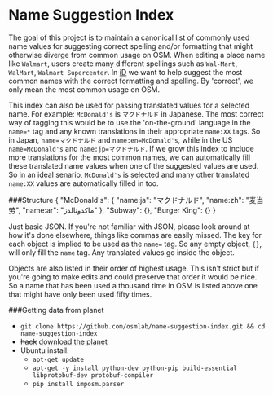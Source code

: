 # Name Suggestion Index

The goal of this project is to maintain a canonical list of commonly used name 
values for suggesting correct spelling and/or formatting that might otherwise 
diverge from common usage on OSM. When editing a place name like `Walmart`, users 
create many different spellings such as `Wal-Mart`, `WalMart`, `Walmart Supercenter`. 
In [iD](http://github.com/systemed/iD) we want to help suggest the most common 
names with the correct formatting and spelling. By 'correct', we only mean the 
most common usage on OSM.

This index can also be used for passing translated values for a selected name. 
For example: `McDonald's` is `マクドナルド` in Japanese. The most correct way of 
tagging this would be to use the 'on-the-ground' language in the `name=*` tag and 
any known translations in their appropriate `name:XX` tags. So in Japan, 
`name=マクドナルド` and `name:en=McDonald's`, while in the US `name=McDonald's` and 
`name:jp=マクドナルド`. If we grow this index to include more translations for the 
most common names, we can automatically fill these translated name values when 
one of the suggested values are used. So in an ideal senario, `McDonald's` is selected
and many other translated `name:XX` values are automatically filled in too.

###Structure
    {
        "McDonald's": {
            "name:ja": "マクドナルド",
            "name:zh": "麦当劳",
            "name:ar": "ماكدونالدز"
        },
        "Subway": {},
        "Burger King": {}
    }

Just basic JSON. If you're not familiar with JSON, please look around at how it's done 
elsewhere, things like commas are easily missed. The key for each object is implied to 
be used as the `name=` tag. So any empty object, `{}`, will only fill the `name` 
tag. Any translated values go inside the object.

Objects are also listed in their order of highest usage. This isn't strict but if 
you're going to make edits and could preserve that order it would be nice. 
So a name that has been used a thousand time in OSM is listed above one that might 
have only been used fifty times.

###Getting data from planet
- `git clone https://github.com/osmlab/name-suggestion-index.git && cd name-suggestion-index`
- [~~hack~~ download the planet](http://planet.osm.org/pbf/)
- Ubuntu install:
    - `apt-get update`
    - `apt-get -y install python-dev python-pip build-essential libprotobuf-dev protobuf-compiler`
    - `pip install imposm.parser`

<!-- todo: just make a script, ubuntu.sh -->
